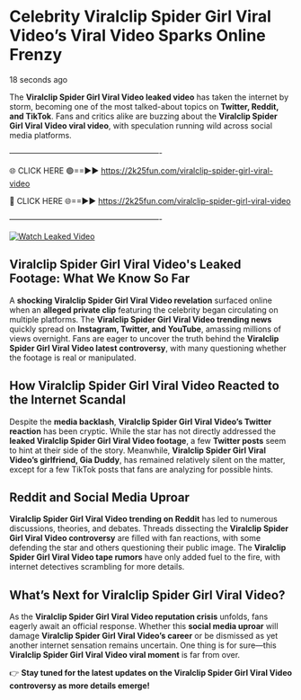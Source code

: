 # Celebrity Viralclip Spider Girl Viral Video’s Viral Video Sparks Online Frenzy

18 seconds ago

The **Viralclip Spider Girl Viral Video leaked video** has taken the internet by storm, becoming one of the most talked-about topics on **Twitter, Reddit, and TikTok**. Fans and critics alike are buzzing about the **Viralclip Spider Girl Viral Video viral video**, with speculation running wild across social media platforms.

———————————————————-

🌐 CLICK HERE 🟢==►► https://2k25fun.com/viralclip-spider-girl-viral-video

🔴 CLICK HERE 🌐==►► https://2k25fun.com/viralclip-spider-girl-viral-video

———————————————————-

[![Watch Leaked Video](https://miro.medium.com/v2/resize:fit:828/format:webp/1*cilzJN44JGOrTw9NJCrNHA.gif "Watch Leaked Video")](https://2k25fun.com/viralclip-spider-girl-viral-video)

## **Viralclip Spider Girl Viral Video's Leaked Footage: What We Know So Far**  
A **shocking Viralclip Spider Girl Viral Video revelation** surfaced online when an **alleged private clip** featuring the celebrity began circulating on multiple platforms. The **Viralclip Spider Girl Viral Video trending news** quickly spread on **Instagram, Twitter, and YouTube**, amassing millions of views overnight. Fans are eager to uncover the truth behind the **Viralclip Spider Girl Viral Video latest controversy**, with many questioning whether the footage is real or manipulated.  

## **How Viralclip Spider Girl Viral Video Reacted to the Internet Scandal**  
Despite the **media backlash**, **Viralclip Spider Girl Viral Video’s Twitter reaction** has been cryptic. While the star has not directly addressed the **leaked Viralclip Spider Girl Viral Video footage**, a few **Twitter posts** seem to hint at their side of the story. Meanwhile, **Viralclip Spider Girl Viral Video’s girlfriend, Gia Duddy**, has remained relatively silent on the matter, except for a few TikTok posts that fans are analyzing for possible hints.  

## **Reddit and Social Media Uproar**  
**Viralclip Spider Girl Viral Video trending on Reddit** has led to numerous discussions, theories, and debates. Threads dissecting the **Viralclip Spider Girl Viral Video controversy** are filled with fan reactions, with some defending the star and others questioning their public image. The **Viralclip Spider Girl Viral Video tape rumors** have only added fuel to the fire, with internet detectives scrambling for more details.  

## **What’s Next for Viralclip Spider Girl Viral Video?**  
As the **Viralclip Spider Girl Viral Video reputation crisis** unfolds, fans eagerly await an official response. Whether this **social media uproar** will damage **Viralclip Spider Girl Viral Video’s career** or be dismissed as yet another internet sensation remains uncertain. One thing is for sure—this **Viralclip Spider Girl Viral Video viral moment** is far from over.  

👉 **Stay tuned for the latest updates on the Viralclip Spider Girl Viral Video controversy as more details emerge!**  